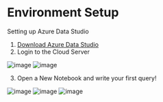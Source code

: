 # Environment Setup

Setting up Azure Data Studio

1. [Download Azure Data Studio](https://learn.microsoft.com/en-us/azure-data-studio/download-azure-data-studio?tabs=win-install%2Cwin-user-install%2Credhat-install%2Cwindows-uninstall%2Credhat-uninstall)
2. Login to the Cloud Server

![image](https://github.com/user-attachments/assets/3b4e2187-f630-456d-82be-433224dc6e34)
![image](https://github.com/user-attachments/assets/e8a04dec-915f-410b-bcc6-3540f91505c9)

3. Open a New Notebook and write your first query!

![image](https://github.com/user-attachments/assets/6dd7ea6a-5e2f-4902-99df-6e893c9100eb)
![image](https://github.com/user-attachments/assets/c8b82fb1-2f3e-4afb-91f6-d4edc49bcb0e)
![image](https://github.com/user-attachments/assets/f7f4d558-7b72-4366-a37f-bfa76b6e1437)




